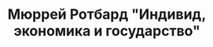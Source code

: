 ---
title: Мюррей Ротбард "Индивид, экономика и государство"
layout: Man, Economy and State
url: books/rothbard/man-economy-and-state/
---